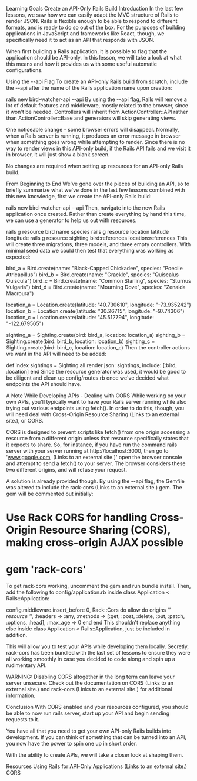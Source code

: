 Learning Goals
Create an API-Only Rails Build
Introduction
In the last few lessons, we saw how we can easily adapt the MVC structure of Rails to render JSON. Rails is flexible enough to be able to respond to different formats, and is ready to do so out of the box. For the purposes of building applications in JavaScript and frameworks like React, though, we specifically need it to act as an API that responds with JSON.

When first building a Rails application, it is possible to flag that the application should be API-only. In this lesson, we will take a look at what this means and how it provides us with some useful automatic configurations.

Using the --api Flag
To create an API-only Rails build from scratch, include the --api after the name of the Rails application name upon creation:

rails new bird-watcher-api --api 
By using the --api flag, Rails will remove a lot of default features and middleware, mostly related to the browser, since it won't be needed. Controllers will inherit from ActionController::API rather than ActionController::Base and generators will skip generating views.

One noticeable change - some browser errors will disappear. Normally, when a Rails server is running, it produces an error message in browser when something goes wrong while attempting to render. Since there is no way to render views in this API-only build, if the Rails API fails and we visit it in browser, it will just show a blank screen.

No changes are required when setting up resources for an API-only Rails build.

From Beginning to End
We've gone over the pieces of building an API, so to briefly summarize what we've done in the last few lessons combined with this new knowledge, first we create the API-only Rails build:

rails new bird-watcher-api --api 
Then, navigate into the new Rails application once created. Rather than create everything by hand this time, we can use a generator to help us out with resources.

rails g resource bird name species
rails g resource location latitude longitude
rails g resource sighting bird:references location:references 
This will create three migrations, three models, and three empty controllers. With minimal seed data we could then test that everything was working as expected:

bird_a = Bird.create(name: "Black-Capped Chickadee", species: "Poecile Atricapillus")
bird_b = Bird.create(name: "Grackle", species: "Quiscalus Quiscula")
bird_c = Bird.create(name: "Common Starling", species: "Sturnus Vulgaris")
bird_d = Bird.create(name: "Mourning Dove", species: "Zenaida Macroura")

location_a = Location.create(latitude: "40.730610", longitude: "-73.935242")
location_b = Location.create(latitude: "30.26715", longitude: "-97.74306")
location_c = Location.create(latitude: "45.512794", longitude: "-122.679565")

sighting_a = Sighting.create(bird: bird_a, location: location_a)
sighting_b = Sighting.create(bird: bird_b, location: location_b)
sighting_c = Sighting.create(bird: bird_c, location: location_c) 
Then the controller actions we want in the API will need to be added:

def index
  sightings = Sighting.all
  render json: sightings, include: [:bird, :location]
end 
Since the resource generator was used, it would be good to be diligent and clean up config/routes.rb once we've decided what endpoints the API should have.

A Note While Developing APIs - Dealing with CORS
While working on your own APIs, you'll typically want to have your Rails server running while also trying out various endpoints using fetch(). In order to do this, though, you will need deal with Cross-Origin Resource Sharing (Links to an external site.), or CORS.

CORS is designed to prevent scripts like fetch() from one origin accessing a resource from a different origin unless that resource specifically states that it expects to share. So, for instance, if you have run the command rails server with your server running at http://localhost:3000, then go to 'www.google.com, (Links to an external site.)' open the browser console and attempt to send a fetch() to your server. The browser considers these two different origins, and will refuse your request.

A solution is already provided though. By using the --api flag, the Gemfile was altered to include the rack-cors (Links to an external site.) gem. The gem will be commented out initially:

# Use Rack CORS for handling Cross-Origin Resource Sharing (CORS), making cross-origin AJAX possible
# gem 'rack-cors' 
To get rack-cors working, uncomment the gem and run bundle install. Then, add the following to config/application.rb inside class Application < Rails::Application:

 config.middleware.insert_before 0, Rack::Cors do
      allow do
        origins '*'
        resource '*',
          :headers => :any,
          :methods => [:get, :post, :delete, :put, :patch, :options, :head],
          :max_age => 0
      end
    end 
This shouldn't replace anything else inside class Application < Rails::Application, just be included in addition.

This will allow you to test your APIs while developing them locally. Secretly, rack-cors has been bundled with the last set of lessons to ensure they were all working smoothly in case you decided to code along and spin up a rudimentary API.

WARNING: Disabling CORS altogether in the long term can leave your server unsecure. Check out the documentation on CORS (Links to an external site.) and rack-cors (Links to an external site.) for additional information.

Conclusion
With CORS enabled and your resources configured, you should be able to now run rails server, start up your API and begin sending requests to it.

You have all that you need to get your own API-only Rails builds into development. If you can think of something that can be turned into an API, you now have the power to spin one up in short order.

With the ability to create APIs, we will take a closer look at shaping them.

Resources
Using Rails for API-Only Applications (Links to an external site.)
CORS
